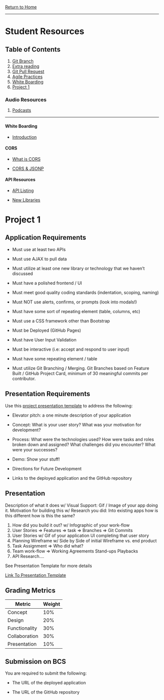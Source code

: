 [Return to Home](../../../README.md)

<hr>

# Student Resources

## Table of Contents

01. [Git Branch](https://git-scm.com/book/en/v2/Git-Branching-Basic-Branching-and-Merging)
02. [Extra reading](https://www.atlassian.com/git/tutorials/using-branches)
03. [Git Pull Request](https://help.github.com/articles/about-pull-requests/)
04. [Agile Practices](https://linchpinseo.com/the-agile-method/)
05. [White Boarding](#white-boarding)
06. [Project 1](#project-1)

### Audio Resources
01. [Podcasts](./podcasts.md)


<hr>

#### White Boarding
* [Introduction](https://medium.com/tradecraft-traction/the-beginners-guide-to-the-whiteboard-challenge-538289536a72)

#### CORS

* [What is CORS](https://www.codecademy.com/articles/what-is-cors)

* [CORS & JSONP](https://dev.socrata.com/docs/cors-and-jsonp.html)

#### API Resources

* [API Listing](./api_resources/API_Resources.md)

* [New Libraries](libraries/new_libraries.md)


# Project 1

## Application Requirements

* Must use at least two APIs

* Must use AJAX to pull data

* Must utilize at least one new library or technology that we haven’t discussed

* Must have a polished frontend / UI

* Must meet good quality coding standards (indentation, scoping, naming)

* Must NOT use alerts, confirms, or prompts (look into modals!)

* Must have some sort of repeating element (table, columns, etc)

* Must use a CSS framework other than Bootstrap

* Must be Deployed (GitHub Pages)

* Must have User Input Validation

* Must be interactive (i.e: accept and respond to user input) 

* Must have some repeating element / table

* Must utilize Git Branching / Merging. Git Branches based on Feature Built / GitHub Project Card, minimum of 30 meaningful commits per contributor.



## Presentation Requirements

Use this [project presentation template](https://docs.google.com/presentation/d/1Y4ROswmKLgKzBQcAp5ZaYDjx2eALETuXmnwUjcO6byc/edit?usp=sharing) to address the following: 

* Elevator pitch: a one minute description of your application

* Concept: What is your user story? What was your motivation for development?

* Process: What were the technologies used? How were tasks and roles broken down and assigned? What challenges did you encounter? What were your successes?

* Demo: Show your stuff!

* Directions for Future Development

* Links to the deployed application and the GitHub repository

## Presentation 

Description of what it does w/ Visual Support: Gif / Image of your app doing it.
Motivation for building this w/ Research you did: Into existing apps how is this different how is this the same?

1. How did you build it out? w/ Infographic of your work-flow
2. User Stories => Features => task => Branches => Git Commits
3. User Stories w/ Gif of your application UI completing that user story
4. Planning Wireframe w/ Side by Side of initial Wireframe vs. end product
5. Task Assignment => Who did what?
5. Team work-flow => Working Agreements Stand-ups Playbacks
6. API Research….

See Presentation Template for more details

[Link To Presentation Template](https://docs.google.com/presentation/d/1Y4ROswmKLgKzBQcAp5ZaYDjx2eALETuXmnwUjcO6byc/edit?usp=sharing)

## Grading Metrics 

| Metric        | Weight | 
| ---           | ---    |
| Concept       | 10%    |
| Design        | 20%    |
| Functionality | 30%    |
| Collaboration | 30%    |
| Presentation  | 10%    |


## Submission on BCS

You are required to submit the following:

* The URL of the deployed application

* The URL of the GitHub repository





